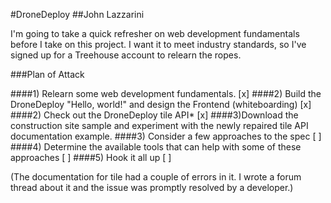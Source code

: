#DroneDeploy
##John Lazzarini

I'm going to take a quick refresher on web development fundamentals before I take on this project.  I want it to meet industry standards, so I've signed up for a Treehouse account to relearn the ropes.

###Plan of Attack

####1) Relearn some web development fundamentals. [x]
####2) Build the DroneDeploy "Hello, world!" and design the Frontend (whiteboarding) [x]
####2) Check out the DroneDeploy tile API* [x]
####3)Download the construction site sample and experiment with the newly repaired tile API documentation example.
####3) Consider a few approaches to the spec [ ]
####4) Determine the available tools that can help with some of these approaches [ ]
####5) Hook it all up [ ]

(The documentation for tile had a couple of errors in it.  I wrote a forum thread about it and the issue was promptly resolved by a developer.)
